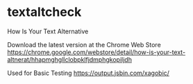 # textaltcheck
How Is Your Text Alternative

Download the latest version at the Chrome Web Store
https://chrome.google.com/webstore/detail/how-is-your-text-altnerat/hhapmghgllclobpklfjdmphgkopiljdh


Used for Basic Testing
https://output.jsbin.com/xagobic/

